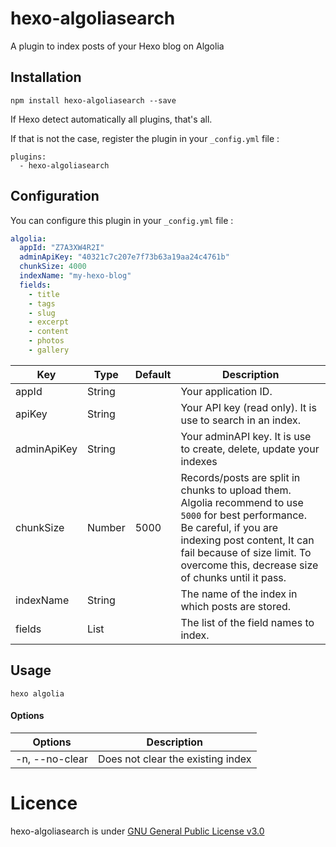 # hexo-algoliasearch

A plugin to index posts of your Hexo blog on Algolia

## Installation

```
npm install hexo-algoliasearch --save
```

If Hexo detect automatically all plugins, that's all.  

If that is not the case, register the plugin in your `_config.yml` file :
```
plugins:
  - hexo-algoliasearch
```

## Configuration

You can configure this plugin in your `_config.yml` file :

``` yml
algolia:
  appId: "Z7A3XW4R2I"
  adminApiKey: "40321c7c207e7f73b63a19aa24c4761b"
  chunkSize: 4000
  indexName: "my-hexo-blog"
  fields:
    - title
    - tags
    - slug
    - excerpt
    - content
    - photos
    - gallery
```
| Key            | Type   | Default | Description |
| -------------- | ------ | ------- | ----------- |
| appId          | String |         | Your application ID. |
| apiKey         | String |         | Your API key (read only). It is use to search in an index. |
| adminApiKey    | String |         | Your adminAPI key. It is use to create, delete, update your indexes |
| chunkSize      | Number | 5000    | Records/posts are split in chunks to upload them. Algolia recommend to use `5000` for best performance. Be careful, if you are indexing post content, It can fail because of size limit. To overcome this, decrease size of chunks until it pass. |
| indexName      | String |         | The name of the index in which posts are stored. |
| fields         | List   |         | The list of the field names to index. |

## Usage

```
hexo algolia
```

#### Options

| Options        | Description |
| -------------- | ----------- |
| -n, --no-clear | Does not clear the existing index |

# Licence

hexo-algoliasearch is under [GNU General Public License v3.0](https://github.com/LouisBarranqueiro/hexo-algoliasearch/blob/master/LICENSE)
